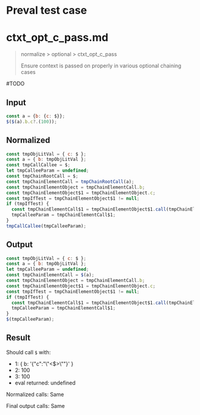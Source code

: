 # Preval test case

# ctxt_opt_c_pass.md

> normalize > optional > ctxt_opt_c_pass
>
> Ensure context is passed on properly in various optional chaining cases

#TODO

## Input

`````js filename=intro
const a = {b: {c: $}};
$($(a).b.c?.(100));
`````

## Normalized

`````js filename=intro
const tmpObjLitVal = { c: $ };
const a = { b: tmpObjLitVal };
const tmpCallCallee = $;
let tmpCalleeParam = undefined;
const tmpChainRootCall = $;
const tmpChainElementCall = tmpChainRootCall(a);
const tmpChainElementObject = tmpChainElementCall.b;
const tmpChainElementObject$1 = tmpChainElementObject.c;
const tmpIfTest = tmpChainElementObject$1 != null;
if (tmpIfTest) {
  const tmpChainElementCall$1 = tmpChainElementObject$1.call(tmpChainElementObject, 100);
  tmpCalleeParam = tmpChainElementCall$1;
}
tmpCallCallee(tmpCalleeParam);
`````

## Output

`````js filename=intro
const tmpObjLitVal = { c: $ };
const a = { b: tmpObjLitVal };
let tmpCalleeParam = undefined;
const tmpChainElementCall = $(a);
const tmpChainElementObject = tmpChainElementCall.b;
const tmpChainElementObject$1 = tmpChainElementObject.c;
const tmpIfTest = tmpChainElementObject$1 != null;
if (tmpIfTest) {
  const tmpChainElementCall$1 = tmpChainElementObject$1.call(tmpChainElementObject, 100);
  tmpCalleeParam = tmpChainElementCall$1;
}
$(tmpCalleeParam);
`````

## Result

Should call `$` with:
 - 1: { b: '{"c":"\\"<$>\\""}' }
 - 2: 100
 - 3: 100
 - eval returned: undefined

Normalized calls: Same

Final output calls: Same
